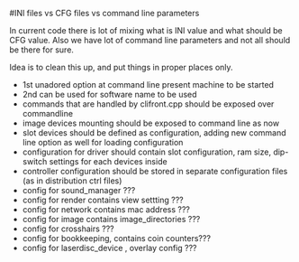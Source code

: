 #INI files vs CFG files vs command line parameters

In current code there is lot of mixing what is INI value and what should be CFG value.
Also we have lot of command line parameters and not all should be there for sure.

Idea is to clean this up, and put things in proper places only.

* 1st unadored option at command line present machine to be started
* 2nd can be used for software name to be used
* commands that are handled by clifront.cpp should be exposed over commandline
* image devices mounting should be exposed to command line as now
* slot devices should be defined as configuration, adding new command line option as well for loading configuration 
* configuration for driver should contain slot configuration, ram size, dip-switch settings for each devices inside
* controller configuration should be stored in separate configuration files (as in distribution ctrl files)
* config for sound_manager ???
* config for render contains view settting ???
* config for network contains mac address ???
* config for image contains image_directories ???
* config for crosshairs ???
* config for bookkeeping, contains coin counters???
* config for laserdisc_device , overlay config ???


 

